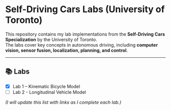 # Self-Driving Cars Labs (University of Toronto)

This repository contains my lab implementations from the **Self-Driving Cars Specialization** by the University of Toronto.  
The labs cover key concepts in autonomous driving, including **computer vision, sensor fusion, localization, planning, and control**.

---

## 📚 Labs

- [x] Lab 1 – Kinematic Bicycle Model
- [ ] Lab 2 - Longitudinal Vehicle Model

*(I will update this list with links as I complete each lab.)*
